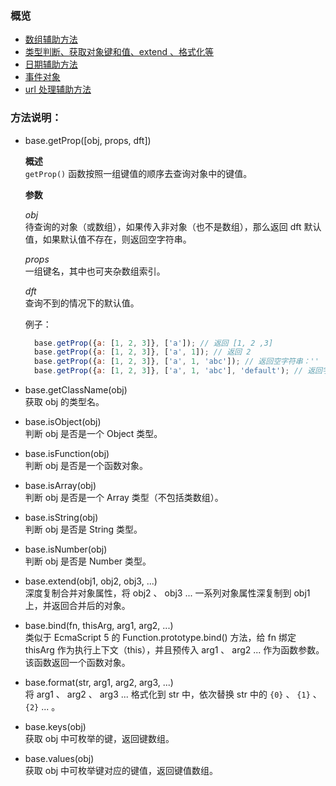 ### 概览

* [数组辅助方法](https://github.com/yibuyisheng/utilities/blob/master/src/arrayHelper.js)
* [类型判断、获取对象键和值、extend 、格式化等](https://github.com/yibuyisheng/utilities/blob/master/src/base.js)
* [日期辅助方法](https://github.com/yibuyisheng/utilities/blob/master/src/dateHelper.js)
* [事件对象](https://github.com/yibuyisheng/utilities/blob/master/src/eventDealer.js)
* [url 处理辅助方法](https://github.com/yibuyisheng/utilities/blob/master/src/urlHelper.js)

### 方法说明：

  * base.getProp([obj, props, dft])

    **概述**<br>
      `getProp()` 函数按照一组键值的顺序去查询对象中的键值。

    **参数**

      *obj*<br>
      待查询的对象（或数组），如果传入非对象（也不是数组），那么返回 dft 默认值，如果默认值不存在，则返回空字符串。

      *props*<br>
        一组键名，其中也可夹杂数组索引。

      *dft*<br>
        查询不到的情况下的默认值。

      例子：<br>
      ```js
        base.getProp({a: [1, 2, 3]}, ['a']); // 返回 [1, 2 ,3]
        base.getProp({a: [1, 2, 3]}, ['a', 1]); // 返回 2
        base.getProp({a: [1, 2, 3]}, ['a', 1, 'abc']); // 返回空字符串：''
        base.getProp({a: [1, 2, 3]}, ['a', 1, 'abc'], 'default'); // 返回字符串：'default'
      ```

  * base.getClassName(obj)<br>
      获取 obj 的类型名。

  * base.isObject(obj)<br>
      判断 obj 是否是一个 Object 类型。

  * base.isFunction(obj)<br>
      判断 obj 是否是一个函数对象。

  * base.isArray(obj)<br>
      判断 obj 是否是一个 Array 类型（不包括类数组）。

  * base.isString(obj)<br>
      判断 obj 是否是 String 类型。

  * base.isNumber(obj)<br>
      判断 obj 是否是 Number 类型。

  * base.extend(obj1, obj2, obj3, ...)<br>
      深度复制合并对象属性，将 obj2 、 obj3 ... 一系列对象属性深复制到 obj1 上，并返回合并后的对象。

  * base.bind(fn, thisArg, arg1, arg2, ...)<br>
      类似于 EcmaScript 5 的 Function.prototype.bind() 方法，给 fn 绑定 thisArg 作为执行上下文（this），并且预传入 arg1 、 arg2 ... 作为函数参数。该函数返回一个函数对象。

  * base.format(str, arg1, arg2, arg3, ...)<br>
      将 arg1 、 arg2 、 arg3 ... 格式化到 str 中，依次替换 str 中的 `{0}` 、 `{1}` 、 `{2}` ... 。

  * base.keys(obj)<br>
      获取 obj 中可枚举的键，返回键数组。

  * base.values(obj)<br>
      获取 obj 中可枚举键对应的键值，返回键值数组。
